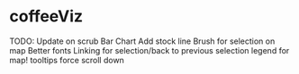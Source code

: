 # coffeeViz


TODO:
    Update on scrub
    Bar Chart
    Add stock line
    Brush for selection on map
    Better fonts
    Linking for selection/back to previous selection
    legend for map!
    tooltips
    force scroll down
